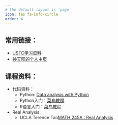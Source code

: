 ```yaml
---
# the default layout is 'page'
icon: fas fa-info-circle
order: 4
---
```

## **常用链接：**
- [USTC学习资料](https://www.zhangjy9610.me/USTCdata.html)
- [孙天阳的个人主页](https://tysunseven.github.io/)
## **课程资料：**
- 代码资料：
   - Python: [Data analysis with Python](https://saskeli.github.io/data-analysis-with-python-summer-2019/)
   - Python入门：[菜鸟教程](https://www.runoob.com/python3/python3-data-type.html)
   - R语言入门：[菜鸟教程](https://www.runoob.com/r/r-tutorial.html)
- Real Analysis:
  - UCLA Terence Tao[MATH 245A : Real Analysis](https://www.math.ucla.edu/~tao/245a.1.10f/)
